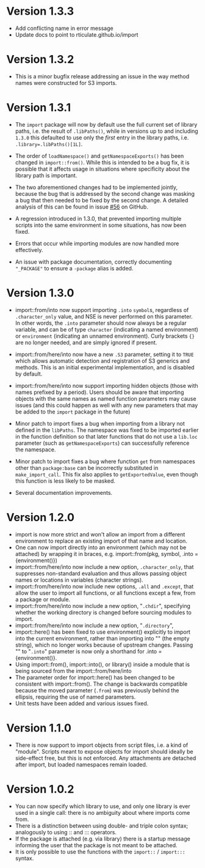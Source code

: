 
Version 1.3.3
=============

* Add conflicting name in error message
* Update docs to point to rticulate.github.io/import



Version 1.3.2
=============

* This is a minor bugfix release addressing an issue in the way method names 
  were constructed for S3 imports.



Version 1.3.1
=============

* The `import` package will now by default use the full current set of library
  paths, i.e. the result of `.libPaths()`, while in versions up to and including
  `1.3.0` this defaulted to use only the *first* entry in the library paths, i.e.
  `.library=.libPaths()[1L]`.

* The order of `loadNamespace()` and `getNamespaceExports()` has been changed in
  `import::from()`. While this is intended to be a bug fix, it is possible that
  it affects usage in situations where specificity about the library path is
  important.
  
* The two aforementioned changes had to be implemented jointly, because the bug
  that is addressed by the second change was masking a bug that then needed to 
  be fixed by the second change. A detailed analysis of this can be found in 
  issue [#56](https://github.com/rticulate/import/issues/56) on GitHub.
  
* A regression introduced in 1.3.0, that prevented importing multiple
  scripts into the same environment in some situations, has now been fixed.
  
* Errors that occur while importing modules are now handled more effectively.

* An issue with package documentation, correctly documenting  `"_PACKAGE"` to
  ensure a `-package` alias is added.



Version 1.3.0
=============

* import::from/into now support importing `.into` `symbol`s, regardless of
  `.character_only` value, and NSE is never performed on this parameter. In
  other words, the `.into` parameter should now always be a regular variable,
  and can be of type `character` (indicating a named environment) or
  `environment` (indicating an unnamed environment). Curly brackets `{}` are no
  longer needed, and are simply ignored if present.
  
* import::from/here/into now have a new `.S3` parameter, setting it to `TRUE`
  which allows automatic detection and registration of S3 generics and methods.
  This is an initial experimental implementation, and is disabled by default.
  
* import::from/here/into now support importing hidden objects (those with names
  prefixed by a period). Users should be aware that importing objects with the
  same names as named function parameters may cause issues (and this could
  happen as well with any new parameters that may be added to the `import`
  package in the future)
  
* Minor patch to import fixes a bug when importing from a library not defined in
  the `libPaths`. The namespace was fixed to be imported earlier in the function
  definition so that later functions that do not use a `lib.loc` parameter (such
  as `getNamespaceExports`) can successfully reference the namespace.

* Minor patch to import fixes a bug where function `get` from namespaces other
  than `package:base` can be incorrectly substituted in `make_import_call`. This
  fix also applies to `getExportedValue`, even though this function is less
  likely to be masked.
  
* Several documentation improvements.


 
Version 1.2.0
=============

* import is now more strict and won't allow an import from a different
  environment to replace an existing import of that name and location.
* One can now import directly into an environment (which may not be attached)
  by wrapping it in braces, e.g. import::from(pkg, symbol, .into = {environment()})
* import::from/here/into now include a new option, `.character_only`, that
  suppresses non-standard evaluation and thus allows passing object names
  or locations in variables (character strings).
* import::from/here/into now include new options, `.all` and `.except`, that 
  allow the user to import all functions, or all functions except a few, from a
  package or module.
* import::from/here/into now include a new option, "`.chdir`", specifying whether 
  the working directory is changed before sourcing modules to import.
* import::from/here/into now include a new option, "`.directory`",  
* import::here() has been fixed to use environment() explicitly to import into
  the current environment, rather than importing into "" (the empty string),
  which no longer works because of upstream changes. Passing "" to "`.into`"
  parameter is now only a shorthand for .into = {environment()}.
* Using import::from(), import::into(), or library() inside a module that is 
  being sourced from the import::from/here/into
* The parameter order for import::here() has been changed to be consistent
  with import::from(). The change is backwards compatible because the moved 
  parameter (`.from`) was previously behind the ellipsis, requiring the use of 
  named parameters.
* Unit tests have been added and various issues fixed.
  

Version 1.1.0
=============

* There is now support to import objects from script files, i.e. a kind of
  "module". Scripts meant to expose objects for import should ideally be
  side-effect free, but this is not enforced. Any attachments are detached
  after import, but loaded namespaces remain loaded.
  

Version 1.0.2
=============

* You can now specify which library to use, and only one library is ever
  used in a single call: there is no ambiguity about where imports come from.
* There is a distinction between using double- and triple colon syntax;
  analogously to using :: and ::: operators.
* If the package is attached (e.g. via library) there is a startup message
  informing the user that the package is not meant to be attached.
* It is only possible to use the functions with the `import::` / `import:::`
  syntax.
